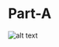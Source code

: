 # Part-A

![alt text](https://breakbrunch.com/wp-content/uploads/2019/11/python-error-message-vs-c-110519.jpg)
